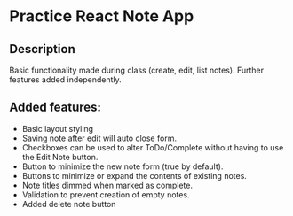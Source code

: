 # Practice React Note App

## Description

Basic functionality made during class (create, edit, list notes). Further features added independently.

## Added features:

- Basic layout styling
- Saving note after edit will auto close form.
- Checkboxes can be used to alter ToDo/Complete without having to use the Edit Note button.
- Button to minimize the new note form (true by default).
- Buttons to minimize or expand the contents of existing notes.
- Note titles dimmed when marked as complete.
- Validation to prevent creation of empty notes.
- Added delete note button
